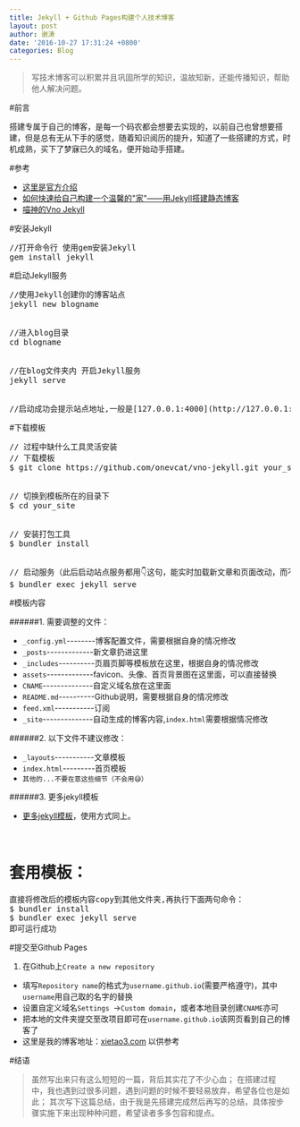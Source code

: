 ```yaml
---
title: Jekyll + Github Pages构建个人技术博客
layout: post
author: 谢涛
date: '2016-10-27 17:31:24 +0800'
categories: Blog
---
```


>写技术博客可以积累并且巩固所学的知识，温故知新，还能传播知识，帮助他人解决问题。

#前言

搭建专属于自己的博客，是每一个码农都会想要去实现的，以前自己也曾想要搭建，但是总有无从下手的感觉，随着知识阅历的提升，知道了一些搭建的方式，时机成熟，买下了梦寐已久的域名，便开始动手搭建。

#参考
+ [这里是官方介绍](http://jekyllcn.com/docs/quickstart/)
+ [如何快速给自己构建一个温馨的"家"——用Jekyll搭建静态博客](http://www.jianshu.com/p/9a6bc31d329d)
+ [喵神的Vno Jekyll](http://vno.onevcat.com/2016/02/hello-world-vno/)

#安装Jekyll
<pre>
//打开命令行 使用gem安装Jekyll
gem install jekyll
</pre>


#启动Jekyll服务
<pre>
//使用Jekyll创建你的博客站点
jekyll new blogname
</br>
//进入blog目录
cd blogname 
</br>
//在blog文件夹内 开启Jekyll服务
jekyll serve
</br>
//启动成功会提示站点地址,一般是[127.0.0.1:4000](http://127.0.0.1:4000),打开后就可以看到自己新建的站点
</pre>

#下载模板
<pre>
// 过程中缺什么工具灵活安装
// 下载模板
$ git clone https://github.com/onevcat/vno-jekyll.git your_site
</br>
// 切换到模板所在的目录下
$ cd your_site
</br>
// 安装打包工具
$ bundler install
</br>
// 启动服务（此后启动站点服务都用👇这句，能实时加载新文章和页面改动，而不用重新启动服务）
$ bundler exec jekyll serve
</pre>

#模板内容

######1. 需要调整的文件：

  + ``_config.yml``--------博客配置文件，需要根据自身的情况修改
  + ``_posts``-------------新文章扔进这里	
  + ``_includes``----------页眉页脚等模板放在这里，根据自身的情况修改
  + ``assets``-------------favicon、头像、首页背景图在这里面，可以直接替换
  + ``CNAME``--------------自定义域名放在这里面
  + ``README.md``----------Github说明，需要根据自身的情况修改
  + ``feed.xml``-----------订阅
  +  ``_site``--------------自动生成的博客内容,``index.html``需要根据情况修改



######2. 以下文件不建议修改：


+ ``_layouts``-----------文章模板
+ ``index.html``---------首页模板
+ ``其他的...不要在意这些细节（不会用😅）``

######3. 更多jekyll模板
 + [更多jekyll模板](http://jekyllthemes.org/)，使用方式同上。
</br>


# 套用模板：
<pre>
直接将修改后的模板内容copy到其他文件夹,再执行下面两句命令：
$ bundler install
$ bundler exec jekyll serve
即可运行成功
</pre>

#提交至Github Pages
1. 在Github上``Create a new repository``
+ 填写``Repository name``的格式为``username.github.io``(需要严格遵守)，其中``username``用自己取的名字的替换
+ 设置自定义域名``Settings ``->``Custom domain``，或者本地目录创建``CNAME``亦可
+ 把本地的文件夹提交至改项目即可在``username.github.io``该网页看到自己的博客了
+ 这里是我的博客地址：[xietao3.com](http://xietao3.com) 以供参考

#结语
>虽然写出来只有这么短短的一篇，背后其实花了不少心血；
在搭建过程中，我也遇到过很多问题，遇到问题的时候不要轻易放弃，希望各位也是如此；
>其次写下这篇总结，由于我是先搭建完成然后再写的总结，具体按步骤实施下来出现种种问题，希望读者多多包容和提点。